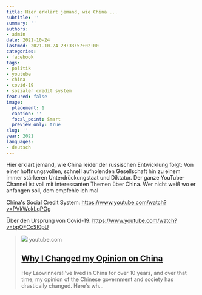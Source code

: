 ```yaml
---
title: Hier erklärt jemand, wie China ...
subtitle: ''
summary: ''
authors:
- admin
date: 2021-10-24
lastmod: 2021-10-24 23:33:57+02:00
categories:
- facebook
tags:
- politik
- youtube
- china
- covid-19
- sozialer credit system
featured: false
image:
  placement: 1
  caption: ''
  focal_point: Smart
  preview_only: true
slug: ''
year: 2021
languages:
- deutsch
---
```


Hier erklärt jemand, wie China leider der russischen Entwicklung folgt: Von einer hoffnungsvollen, schnell aufholenden Gesellschaft hin zu einem immer stärkeren Unterdrückungstaat und Diktatur. Der ganze YouTube-Channel ist voll mit interessanten Themen über China. Wer nicht weiß wo er anfangen soll, dem empfehle ich mal

China's Social Credit System:
https://www.youtube.com/watch?v=PVkWokLqPOg

Über den Ursprung von Covid-19:
https://www.youtube.com/watch?v=bpQFCcSI0pU
> [![](https://i.ytimg.com/vi/ed4ryYokLzU/maxresdefault.jpg)](https://www.youtube.com/watch?v=ed4ryYokLzU)
> youtube.com
> ## [Why I Changed my Opinion on China](https://www.youtube.com/watch?v=ed4ryYokLzU)
>
>Hey Laowinners!I've lived in China for over 10 years, and over that time, my opinion of the Chinese government and society has drastically changed. Here's wh...
